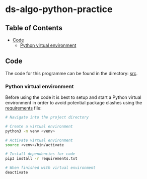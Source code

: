 # ds-algo-python-practice



## Table of Contents
- [Code](#code)
    - [Python virtual environment](#python-venv)

## Code

The code for this programme can be found in the directory: [src](src/).

### Python virtual environment

Before using the code it is best to setup and start a Python virtual environment in order to avoid potential package clashes using the [requirements](requirements.txt) file:

```BASH
# Navigate into the project directory

# Create a virtual environment
python3 -m venv <venv>

# Activate virtual environment
source <venv>/bin/activate

# Install dependencies for code
pip3 install -r requirements.txt

# When finished with virtual environment
deactivate
```

